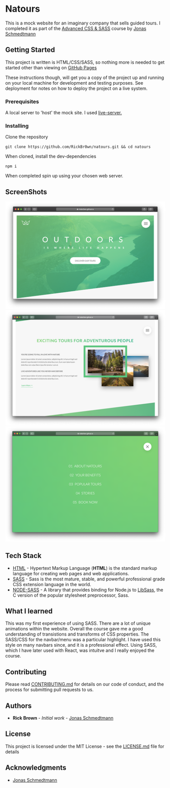 # Natours

This is a mock website for an imaginary company that sells guided tours. I completed it as part of the [Advanced CSS & SASS](https://www.udemy.com/advanced-css-and-sass/) course by [Jonas Schmedtmann](https://www.udemy.com/user/jonasschmedtmann/)

## Getting Started

This project is written is HTML/CSS/SASS, so nothing more is needed to get started other than viewing on [GitHub Pages
](https://rickbr0wn.github.io/natours/)

These instructions though, will get you a copy of the project up and running on your local machine for development and testing purposes. See deployment for notes on how to deploy the project on a live system.

### Prerequisites

A local server to 'host' the mock site. I used [live-server.
](https://www.npmjs.com/package/live-server)

### Installing

Clone the repository

```
git clone https://github.com/RickBr0wn/natours.git && cd natours
```

When cloned, install the dev-dependencies

```
npm i
```

When completed spin up using your chosen web server.

## ScreenShots

![natours](./img/README/natours.png)
![section_2](./img/README/section_2.png)
![menu](./img/README/menu.png)

## Tech Stack

- [HTML](https://developer.mozilla.org/en-US/docs/Web/HTML) - Hypertext Markup Language (**HTML**) is the standard markup language for creating web pages and web applications.
- [SASS](https://sass-lang.com) - Sass is the most mature, stable, and powerful professional grade CSS extension language in the world.
- [NODE-SASS](https://www.npmjs.com/package/node-sass) - A library that provides binding for Node.js to [LibSass](https://github.com/sass/libsass), the C version of the popular stylesheet preprocessor, Sass.

## What I learned

This was my first experience of using SASS. There are a lot of unique animations within the website. Overall the course gave me a good understanding of transistions and transforms of CSS properties.
The SASS/CSS for the navbar/menu was a particular highlight. I have used this style on many navbars since, and it is a professional effect.
Using SASS, which I have later used with React, was intuitve and I really enjoyed the course.

## Contributing

Please read [CONTRIBUTING.md](https://gist.github.com/PurpleBooth/b24679402957c63ec426) for details on our code of conduct, and the process for submitting pull requests to us.

## Authors

- **Rick Brown** - _Initial work_ - [Jonas Schmedtmann](https://www.udemy.com/user/jonasschmedtmann/)

## License

This project is licensed under the MIT License - see the [LICENSE.md](LICENSE.md) file for details

## Acknowledgments

- [Jonas Schmedtmann](https://www.udemy.com/user/jonasschmedtmann/)
